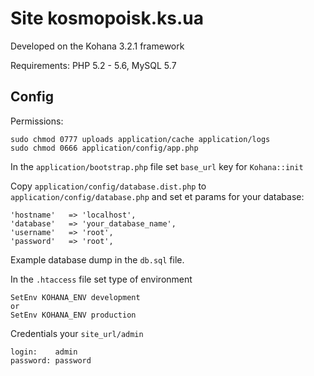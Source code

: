 # Site kosmopoisk.ks.ua

Developed on the Kohana 3.2.1 framework

Requirements: PHP 5.2 - 5.6, MySQL 5.7

## Config

Permissions:
~~~
sudo chmod 0777 uploads application/cache application/logs
sudo chmod 0666 application/config/app.php
~~~

In the `application/bootstrap.php` file set `base_url` key for `Kohana::init`

Copy `application/config/database.dist.php` to `application/config/database.php` and set et params for your database: 
```
'hostname'   => 'localhost',
'database'   => 'your_database_name',
'username'   => 'root',
'password'   => 'root',
```

Example database dump in the `db.sql` file.

In the `.htaccess` file set type of environment

~~~
SetEnv KOHANA_ENV development
or
SetEnv KOHANA_ENV production
~~~

Credentials your `site_url/admin`
~~~
login:    admin
password: password
~~~
